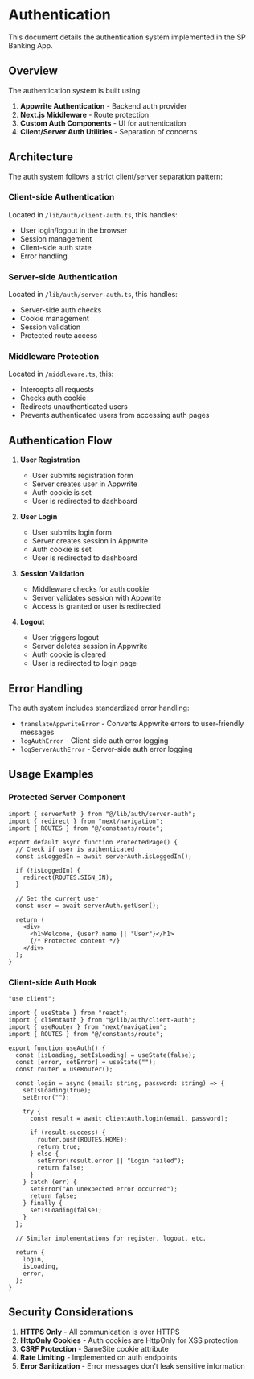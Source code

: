 # Authentication

This document details the authentication system implemented in the SP Banking App.

## Overview

The authentication system is built using:

1. **Appwrite Authentication** - Backend auth provider
2. **Next.js Middleware** - Route protection
3. **Custom Auth Components** - UI for authentication
4. **Client/Server Auth Utilities** - Separation of concerns

## Architecture

The auth system follows a strict client/server separation pattern:

### Client-side Authentication

Located in `/lib/auth/client-auth.ts`, this handles:

- User login/logout in the browser
- Session management
- Client-side auth state
- Error handling

### Server-side Authentication

Located in `/lib/auth/server-auth.ts`, this handles:

- Server-side auth checks
- Cookie management
- Session validation
- Protected route access

### Middleware Protection

Located in `/middleware.ts`, this:

- Intercepts all requests
- Checks auth cookie
- Redirects unauthenticated users
- Prevents authenticated users from accessing auth pages

## Authentication Flow

1. **User Registration**

   - User submits registration form
   - Server creates user in Appwrite
   - Auth cookie is set
   - User is redirected to dashboard

2. **User Login**

   - User submits login form
   - Server creates session in Appwrite
   - Auth cookie is set
   - User is redirected to dashboard

3. **Session Validation**

   - Middleware checks for auth cookie
   - Server validates session with Appwrite
   - Access is granted or user is redirected

4. **Logout**
   - User triggers logout
   - Server deletes session in Appwrite
   - Auth cookie is cleared
   - User is redirected to login page

## Error Handling

The auth system includes standardized error handling:

- `translateAppwriteError` - Converts Appwrite errors to user-friendly messages
- `logAuthError` - Client-side auth error logging
- `logServerAuthError` - Server-side auth error logging

## Usage Examples

### Protected Server Component

```tsx
import { serverAuth } from "@/lib/auth/server-auth";
import { redirect } from "next/navigation";
import { ROUTES } from "@/constants/route";

export default async function ProtectedPage() {
  // Check if user is authenticated
  const isLoggedIn = await serverAuth.isLoggedIn();

  if (!isLoggedIn) {
    redirect(ROUTES.SIGN_IN);
  }

  // Get the current user
  const user = await serverAuth.getUser();

  return (
    <div>
      <h1>Welcome, {user?.name || "User"}</h1>
      {/* Protected content */}
    </div>
  );
}
```

### Client-side Auth Hook

```tsx
"use client";

import { useState } from "react";
import { clientAuth } from "@/lib/auth/client-auth";
import { useRouter } from "next/navigation";
import { ROUTES } from "@/constants/route";

export function useAuth() {
  const [isLoading, setIsLoading] = useState(false);
  const [error, setError] = useState("");
  const router = useRouter();

  const login = async (email: string, password: string) => {
    setIsLoading(true);
    setError("");

    try {
      const result = await clientAuth.login(email, password);

      if (result.success) {
        router.push(ROUTES.HOME);
        return true;
      } else {
        setError(result.error || "Login failed");
        return false;
      }
    } catch (err) {
      setError("An unexpected error occurred");
      return false;
    } finally {
      setIsLoading(false);
    }
  };

  // Similar implementations for register, logout, etc.

  return {
    login,
    isLoading,
    error,
  };
}
```

## Security Considerations

1. **HTTPS Only** - All communication is over HTTPS
2. **HttpOnly Cookies** - Auth cookies are HttpOnly for XSS protection
3. **CSRF Protection** - SameSite cookie attribute
4. **Rate Limiting** - Implemented on auth endpoints
5. **Error Sanitization** - Error messages don't leak sensitive information
